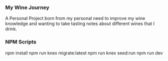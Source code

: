 ### My Wine Journey

A Personal Project born from my personal need to improve my wine knowledge and wanting to take tasting notes about different wines that I drink.

### NPM Scripts
npm install
npm run knex migrate:latest
npm run knex seed:run
npm run dev